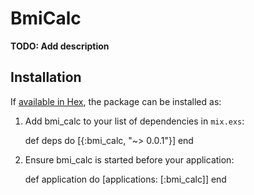 # BmiCalc

**TODO: Add description**

## Installation

If [available in Hex](https://hex.pm/docs/publish), the package can be installed as:

  1. Add bmi_calc to your list of dependencies in `mix.exs`:

        def deps do
          [{:bmi_calc, "~> 0.0.1"}]
        end

  2. Ensure bmi_calc is started before your application:

        def application do
          [applications: [:bmi_calc]]
        end
